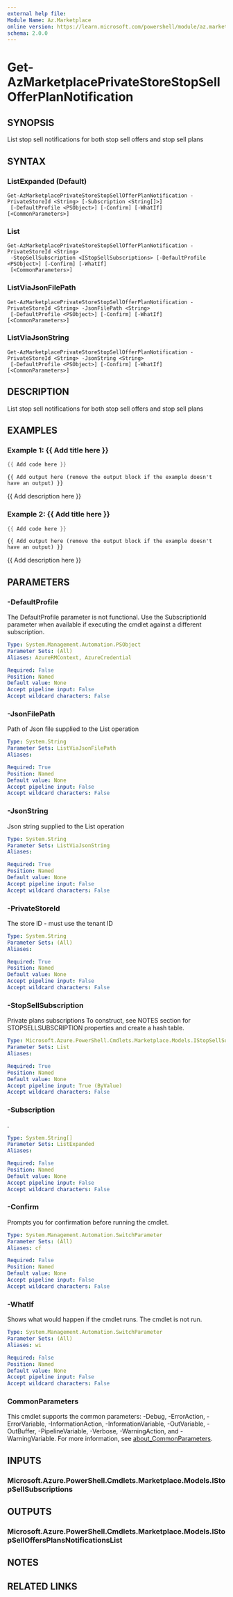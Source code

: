 ```yaml
---
external help file:
Module Name: Az.Marketplace
online version: https://learn.microsoft.com/powershell/module/az.marketplace/get-azmarketplaceprivatestorestopsellofferplannotification
schema: 2.0.0
---
```


# Get-AzMarketplacePrivateStoreStopSellOfferPlanNotification

## SYNOPSIS
List stop sell notifications for both stop sell offers and stop sell plans

## SYNTAX

### ListExpanded (Default)
```
Get-AzMarketplacePrivateStoreStopSellOfferPlanNotification -PrivateStoreId <String> [-Subscription <String[]>]
 [-DefaultProfile <PSObject>] [-Confirm] [-WhatIf] [<CommonParameters>]
```

### List
```
Get-AzMarketplacePrivateStoreStopSellOfferPlanNotification -PrivateStoreId <String>
 -StopSellSubscription <IStopSellSubscriptions> [-DefaultProfile <PSObject>] [-Confirm] [-WhatIf]
 [<CommonParameters>]
```

### ListViaJsonFilePath
```
Get-AzMarketplacePrivateStoreStopSellOfferPlanNotification -PrivateStoreId <String> -JsonFilePath <String>
 [-DefaultProfile <PSObject>] [-Confirm] [-WhatIf] [<CommonParameters>]
```

### ListViaJsonString
```
Get-AzMarketplacePrivateStoreStopSellOfferPlanNotification -PrivateStoreId <String> -JsonString <String>
 [-DefaultProfile <PSObject>] [-Confirm] [-WhatIf] [<CommonParameters>]
```

## DESCRIPTION
List stop sell notifications for both stop sell offers and stop sell plans

## EXAMPLES

### Example 1: {{ Add title here }}
```powershell
{{ Add code here }}
```

```output
{{ Add output here (remove the output block if the example doesn't have an output) }}
```

{{ Add description here }}

### Example 2: {{ Add title here }}
```powershell
{{ Add code here }}
```

```output
{{ Add output here (remove the output block if the example doesn't have an output) }}
```

{{ Add description here }}

## PARAMETERS

### -DefaultProfile
The DefaultProfile parameter is not functional.
Use the SubscriptionId parameter when available if executing the cmdlet against a different subscription.

```yaml
Type: System.Management.Automation.PSObject
Parameter Sets: (All)
Aliases: AzureRMContext, AzureCredential

Required: False
Position: Named
Default value: None
Accept pipeline input: False
Accept wildcard characters: False
```

### -JsonFilePath
Path of Json file supplied to the List operation

```yaml
Type: System.String
Parameter Sets: ListViaJsonFilePath
Aliases:

Required: True
Position: Named
Default value: None
Accept pipeline input: False
Accept wildcard characters: False
```

### -JsonString
Json string supplied to the List operation

```yaml
Type: System.String
Parameter Sets: ListViaJsonString
Aliases:

Required: True
Position: Named
Default value: None
Accept pipeline input: False
Accept wildcard characters: False
```

### -PrivateStoreId
The store ID - must use the tenant ID

```yaml
Type: System.String
Parameter Sets: (All)
Aliases:

Required: True
Position: Named
Default value: None
Accept pipeline input: False
Accept wildcard characters: False
```

### -StopSellSubscription
Private plans subscriptions
To construct, see NOTES section for STOPSELLSUBSCRIPTION properties and create a hash table.

```yaml
Type: Microsoft.Azure.PowerShell.Cmdlets.Marketplace.Models.IStopSellSubscriptions
Parameter Sets: List
Aliases:

Required: True
Position: Named
Default value: None
Accept pipeline input: True (ByValue)
Accept wildcard characters: False
```

### -Subscription
.

```yaml
Type: System.String[]
Parameter Sets: ListExpanded
Aliases:

Required: False
Position: Named
Default value: None
Accept pipeline input: False
Accept wildcard characters: False
```

### -Confirm
Prompts you for confirmation before running the cmdlet.

```yaml
Type: System.Management.Automation.SwitchParameter
Parameter Sets: (All)
Aliases: cf

Required: False
Position: Named
Default value: None
Accept pipeline input: False
Accept wildcard characters: False
```

### -WhatIf
Shows what would happen if the cmdlet runs.
The cmdlet is not run.

```yaml
Type: System.Management.Automation.SwitchParameter
Parameter Sets: (All)
Aliases: wi

Required: False
Position: Named
Default value: None
Accept pipeline input: False
Accept wildcard characters: False
```

### CommonParameters
This cmdlet supports the common parameters: -Debug, -ErrorAction, -ErrorVariable, -InformationAction, -InformationVariable, -OutVariable, -OutBuffer, -PipelineVariable, -Verbose, -WarningAction, and -WarningVariable. For more information, see [about_CommonParameters](http://go.microsoft.com/fwlink/?LinkID=113216).

## INPUTS

### Microsoft.Azure.PowerShell.Cmdlets.Marketplace.Models.IStopSellSubscriptions

## OUTPUTS

### Microsoft.Azure.PowerShell.Cmdlets.Marketplace.Models.IStopSellOffersPlansNotificationsList

## NOTES

## RELATED LINKS

